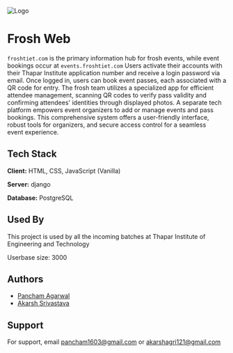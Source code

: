 
![Logo](https://i.imgur.com/V0YCIPk.png)


# Frosh Web

`froshtiet.com` is the primary information hub for frosh events, while event bookings occur at `events.froshtiet.com` Users activate their accounts with their Thapar Institute application number and receive a login password via email. Once logged in, users can book event passes, each associated with a QR code for entry. The frosh team utilizes a specialized app for efficient attendee management, scanning QR codes to verify pass validity and confirming attendees' identities through displayed photos. A separate tech platform empowers event organizers to add or manage events and pass bookings. This comprehensive system offers a user-friendly interface, robust tools for organizers, and secure access control for a seamless event experience.


## Tech Stack

**Client:** HTML, CSS, JavaScript (Vanilla)

**Server:** django

**Database:** PostgreSQL

 


## Used By

This project is used by all the incoming batches at Thapar Institute of Engineering and Technology

Userbase size: 3000



## Authors

- [Pancham Agarwal](https://www.github.com/pancham1603)
- [Akarsh Srivastava](https://www.github.com/akarsh911)


## Support

For support, email pancham1603@gmail.com or akarshagri121@gmail.com 


